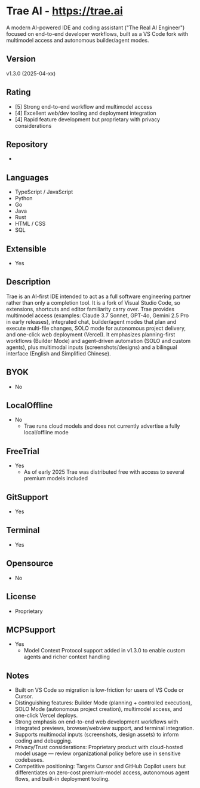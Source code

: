 # Trae AI - https://trae.ai
A modern AI-powered IDE and coding assistant ("The Real AI Engineer") focused on end-to-end developer workflows, built as a VS Code fork with multimodel access and autonomous builder/agent modes.

## Version
v1.3.0 (2025-04-xx)

## Rating
- [5] Strong end-to-end workflow and multimodel access
- [4] Excellent web/dev tooling and deployment integration
- [4] Rapid feature development but proprietary with privacy considerations

## Repository
- 

## Languages
- TypeScript / JavaScript
- Python
- Go
- Java
- Rust
- HTML / CSS
- SQL

## Extensible
- Yes

## Description
Trae is an AI-first IDE intended to act as a full software engineering partner rather than only a completion tool. It is a fork of Visual Studio Code, so extensions, shortcuts and editor familiarity carry over. Trae provides multimodel access (examples: Claude 3.7 Sonnet, GPT-4o, Gemini 2.5 Pro in early releases), integrated chat, builder/agent modes that plan and execute multi-file changes, SOLO mode for autonomous project delivery, and one-click web deployment (Vercel). It emphasizes planning-first workflows (Builder Mode) and agent-driven automation (SOLO and custom agents), plus multimodal inputs (screenshots/designs) and a bilingual interface (English and Simplified Chinese).

## BYOK
- No

## LocalOffline
- No
  - Trae runs cloud models and does not currently advertise a fully local/offline mode

## FreeTrial
- Yes
  - As of early 2025 Trae was distributed free with access to several premium models included

## GitSupport
- Yes

## Terminal
- Yes

## Opensource
- No

## License
- Proprietary

## MCPSupport
- Yes
  - Model Context Protocol support added in v1.3.0 to enable custom agents and richer context handling

## Notes
- Built on VS Code so migration is low-friction for users of VS Code or Cursor.
- Distinguishing features: Builder Mode (planning + controlled execution), SOLO Mode (autonomous project creation), multimodel access, and one-click Vercel deploys.
- Strong emphasis on end-to-end web development workflows with integrated previews, browser/webview support, and terminal integration.
- Supports multimodal inputs (screenshots, design assets) to inform coding and debugging.
- Privacy/Trust considerations: Proprietary product with cloud-hosted model usage — review organizational policy before use in sensitive codebases.
- Competitive positioning: Targets Cursor and GitHub Copilot users but differentiates on zero-cost premium-model access, autonomous agent flows, and built-in deployment tooling.